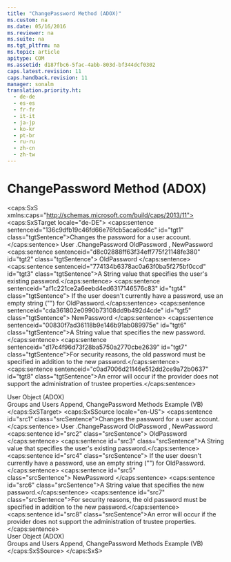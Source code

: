 ```yaml
---
title: "ChangePassword Method (ADOX)"
ms.custom: na
ms.date: 05/16/2016
ms.reviewer: na
ms.suite: na
ms.tgt_pltfrm: na
ms.topic: article
apitype: COM
ms.assetid: d187fbc6-5fac-4abb-803d-bf344dcf0302
caps.latest.revision: 11
caps.handback.revision: 11
manager: sonalm
translation.priority.ht: 
  - de-de
  - es-es
  - fr-fr
  - it-it
  - ja-jp
  - ko-kr
  - pt-br
  - ru-ru
  - zh-cn
  - zh-tw
---
```

# ChangePassword Method (ADOX)
<?xml version="1.0" encoding="utf-8"?>
<caps:SxS xmlns:caps="http://schemas.microsoft.com/build/caps/2013/11">
  <caps:SxSTarget locale="de-DE">
    <developerReferenceWithSyntaxDocument xsi:schemaLocation="http://ddue.schemas.microsoft.com/authoring/2003/5 http://dduestorage.blob.core.windows.net/ddueschema/developer.xsd" xmlns="http://ddue.schemas.microsoft.com/authoring/2003/5" xmlns:xlink="http://www.w3.org/1999/xlink" xmlns:xsi="http://www.w3.org/2001/XMLSchema-instance">
      <introduction>
        <para>
          <caps:sentence sentenceid="136c9dfb19c46fd66e76fcb5aca6cd4c" id="tgt1" class="tgtSentence">Changes the password for a <legacyLink xlink:href="f68e32ce-ef7c-407d-bdb5-d280947ae0e2">user</legacyLink> account.</caps:sentence>
        </para>
      </introduction>
      <syntaxSection>
        <legacySyntax>
          <parameterReference>User</parameterReference>
          <legacyBold>.ChangePassword </legacyBold>
          <parameterReference>OldPassword</parameterReference>
          <legacyBold>,</legacyBold>
          <parameterReference>NewPassword</parameterReference>
        </legacySyntax>
      </syntaxSection>
      <parameters>
        <content>
          <definitionTable>
            <definedTerm>
              <caps:sentence sentenceid="d8c02888ff63f34eff775f21148fe380" id="tgt2" class="tgtSentence"> <parameterReference>OldPassword </parameterReference></caps:sentence>
            </definedTerm>
            <definition>
              <para>
                <caps:sentence sentenceid="774134b6378ac0a63f0ba5f275bf0ccd" id="tgt3" class="tgtSentence">A <languageKeyword>String</languageKeyword> value that specifies the user's existing password.</caps:sentence>
                <caps:sentence sentenceid="af1c221ce2a6eebd4ed6317146576c83" id="tgt4" class="tgtSentence"> If the user doesn't currently have a password, use an empty string ("") for <parameterReference>OldPassword</parameterReference>.</caps:sentence>
              </para>
            </definition>
            <definedTerm>
              <caps:sentence sentenceid="cda361802e0990b73108dd9b492d4cde" id="tgt5" class="tgtSentence"> <parameterReference>NewPassword </parameterReference></caps:sentence>
            </definedTerm>
            <definition>
              <para>
                <caps:sentence sentenceid="00830f7ad36118b9e146b91ab089975e" id="tgt6" class="tgtSentence">A <languageKeyword>String</languageKeyword> value that specifies the new password.</caps:sentence>
              </para>
            </definition>
          </definitionTable>
        </content>
      </parameters>
      <languageReferenceRemarks>
        <content>
          <para>
            <caps:sentence sentenceid="d17c4f96d73f28ba5750a2770cbe2639" id="tgt7" class="tgtSentence">For security reasons, the old password must be specified in addition to the new password.</caps:sentence>
          </para>
          <para>
            <caps:sentence sentenceid="c0ad7006d21146e512dd2ce9a72b0637" id="tgt8" class="tgtSentence">An error will occur if the provider does not support the administration of trustee properties.</caps:sentence>
          </para>
        </content>
      </languageReferenceRemarks>
      <section>
        <title>
          <caps:sentence sentenceid="2f342d3be839cc5b67ae0de7d404b8e6" id="tgt9" class="tgtSentence">Applies To</caps:sentence>
        </title>
        <content>
          <para>
            <link xlink:href="f68e32ce-ef7c-407d-bdb5-d280947ae0e2">User Object (ADOX)</link>
          </para>
        </content>
      </section>
      <relatedTopics>
        <link xlink:href="c9426757-9cdd-4a95-b506-d3d011569109">Groups and Users Append, ChangePassword Methods Example (VB)</link>
      </relatedTopics>
    </developerReferenceWithSyntaxDocument>
  </caps:SxSTarget>
  <caps:SxSSource locale="en-US">
    <developerReferenceWithSyntaxDocument xsi:schemaLocation="http://ddue.schemas.microsoft.com/authoring/2003/5 http://dduestorage.blob.core.windows.net/ddueschema/developer.xsd" xmlns="http://ddue.schemas.microsoft.com/authoring/2003/5" xmlns:xlink="http://www.w3.org/1999/xlink" xmlns:xsi="http://www.w3.org/2001/XMLSchema-instance">
      <introduction>
        <para>
          <caps:sentence id="src1" class="srcSentence">Changes the password for a <legacyLink xlink:href="f68e32ce-ef7c-407d-bdb5-d280947ae0e2">user</legacyLink> account.</caps:sentence>
        </para>
      </introduction>
      <syntaxSection>
        <legacySyntax>
          <parameterReference>User</parameterReference>
          <legacyBold>.ChangePassword </legacyBold>
          <parameterReference>OldPassword</parameterReference>
          <legacyBold>,</legacyBold>
          <parameterReference>NewPassword</parameterReference>
        </legacySyntax>
      </syntaxSection>
      <parameters>
        <content>
          <definitionTable>
            <definedTerm>
              <caps:sentence id="src2" class="srcSentence"> <parameterReference>OldPassword </parameterReference></caps:sentence>
            </definedTerm>
            <definition>
              <para>
                <caps:sentence id="src3" class="srcSentence">A <languageKeyword>String</languageKeyword> value that specifies the user's existing password.</caps:sentence>
                <caps:sentence id="src4" class="srcSentence"> If the user doesn't currently have a password, use an empty string ("") for <parameterReference>OldPassword</parameterReference>.</caps:sentence>
              </para>
            </definition>
            <definedTerm>
              <caps:sentence id="src5" class="srcSentence"> <parameterReference>NewPassword </parameterReference></caps:sentence>
            </definedTerm>
            <definition>
              <para>
                <caps:sentence id="src6" class="srcSentence">A <languageKeyword>String</languageKeyword> value that specifies the new password.</caps:sentence>
              </para>
            </definition>
          </definitionTable>
        </content>
      </parameters>
      <languageReferenceRemarks>
        <content>
          <para>
            <caps:sentence id="src7" class="srcSentence">For security reasons, the old password must be specified in addition to the new password.</caps:sentence>
          </para>
          <para>
            <caps:sentence id="src8" class="srcSentence">An error will occur if the provider does not support the administration of trustee properties.</caps:sentence>
          </para>
        </content>
      </languageReferenceRemarks>
      <section>
        <title>
          <caps:sentence id="src9" class="srcSentence">Applies To</caps:sentence>
        </title>
        <content>
          <para>
            <link xlink:href="f68e32ce-ef7c-407d-bdb5-d280947ae0e2">User Object (ADOX)</link>
          </para>
        </content>
      </section>
      <relatedTopics>
        <link xlink:href="c9426757-9cdd-4a95-b506-d3d011569109">Groups and Users Append, ChangePassword Methods Example (VB)</link>
      </relatedTopics>
    </developerReferenceWithSyntaxDocument>
  </caps:SxSSource>
</caps:SxS>